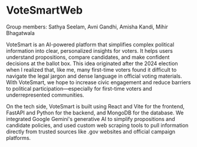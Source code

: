 # VoteSmartWeb

Group members: Sathya Seelam, Avni Gandhi, Amisha Kandi, Mihir Bhagatwala

VoteSmart is an AI-powered platform that simplifies complex political information into clear, personalized insights for voters. It helps users understand propositions, compare candidates, and make confident decisions at the ballot box. This idea originated after the 2024 election when I realized that, like me, many first-time voters found it difficult to navigate the legal jargon and dense language in official voting materials. With VoteSmart, we hope to increase civic engagement and reduce barriers to political participation—especially for first-time voters and underrepresented communities.

On the tech side, VoteSmart is built using React and Vite for the frontend, FastAPI and Python for the backend, and MongoDB for the database. We integrated Google Gemini's generative AI to simplify propositions and candidate policies, and used custom web scraping tools to pull information directly from trusted sources like .gov websites and official campaign platforms.
